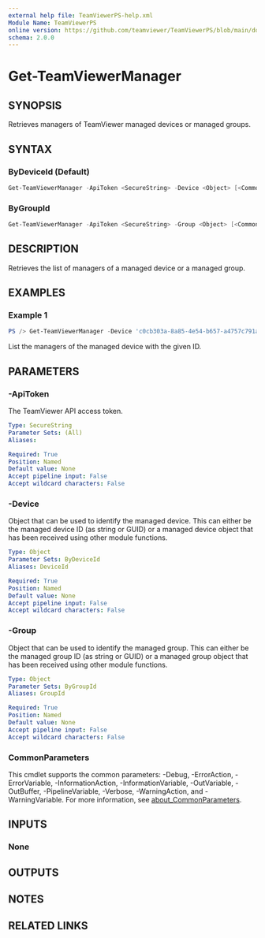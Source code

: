 ```yaml
---
external help file: TeamViewerPS-help.xml
Module Name: TeamViewerPS
online version: https://github.com/teamviewer/TeamViewerPS/blob/main/docs/commands/Get-TeamViewerManager.md
schema: 2.0.0
---
```


# Get-TeamViewerManager

## SYNOPSIS

Retrieves managers of TeamViewer managed devices or managed groups.

## SYNTAX

### ByDeviceId (Default)

```powershell
Get-TeamViewerManager -ApiToken <SecureString> -Device <Object> [<CommonParameters>]
```

### ByGroupId

```powershell
Get-TeamViewerManager -ApiToken <SecureString> -Group <Object> [<CommonParameters>]
```

## DESCRIPTION

Retrieves the list of managers of a managed device or a managed group.

## EXAMPLES

### Example 1

```powershell
PS /> Get-TeamViewerManager -Device 'c0cb303a-8a85-4e54-b657-a4757c791aef'
```

List the managers of the managed device with the given ID.

## PARAMETERS

### -ApiToken

The TeamViewer API access token.

```yaml
Type: SecureString
Parameter Sets: (All)
Aliases:

Required: True
Position: Named
Default value: None
Accept pipeline input: False
Accept wildcard characters: False
```

### -Device

Object that can be used to identify the managed device.
This can either be the managed device ID (as string or GUID) or a managed device
object that has been received using other module functions.

```yaml
Type: Object
Parameter Sets: ByDeviceId
Aliases: DeviceId

Required: True
Position: Named
Default value: None
Accept pipeline input: False
Accept wildcard characters: False
```

### -Group

Object that can be used to identify the managed group.
This can either be the managed group ID (as string or GUID) or a managed group
object that has been received using other module functions.

```yaml
Type: Object
Parameter Sets: ByGroupId
Aliases: GroupId

Required: True
Position: Named
Default value: None
Accept pipeline input: False
Accept wildcard characters: False
```

### CommonParameters

This cmdlet supports the common parameters: -Debug, -ErrorAction, -ErrorVariable, -InformationAction, -InformationVariable, -OutVariable, -OutBuffer, -PipelineVariable, -Verbose, -WarningAction, and -WarningVariable. For more information, see [about_CommonParameters](http://go.microsoft.com/fwlink/?LinkID=113216).

## INPUTS

### None

## OUTPUTS

## NOTES

## RELATED LINKS
